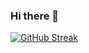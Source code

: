 ### Hi there 👋

<a href="https://git.io/streak-stats"><img src="https://streak-stats.demolab.com?user=maneeshchamakura&theme=highcontrast&hide_border=true&date_format=M%20j%5B%2C%20Y%5D&card_width=497" alt="GitHub Streak" /></a>

<!--
**maneeshchamakura/maneeshchamakura** is a ✨ _special_ ✨ repository because its `README.md` (this file) appears on your GitHub profile.

Here are some ideas to get you started:

- 🔭 I’m currently working on ...
- 🌱 I’m currently learning ...
- 👯 I’m looking to collaborate on ...
- 🤔 I’m looking for help with ...
- 💬 Ask me about ...
- 📫 How to reach me: ...
- 😄 Pronouns: ...
- ⚡ Fun fact: ...
-->
